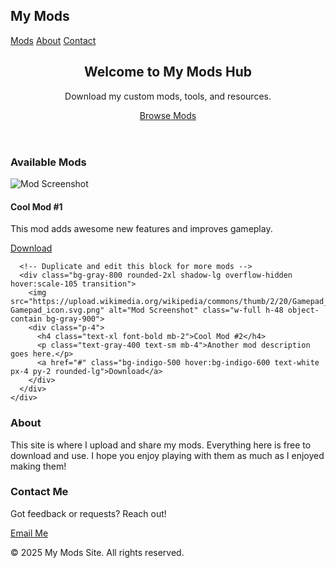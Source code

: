 <!DOCTYPE html>
<html lang="en">
<head>
  <meta charset="UTF-8">
  <meta name="viewport" content="width=device-width, initial-scale=1.0">
  <title>My Mods Site</title>
  <script src="https://cdn.tailwindcss.com"></script>
</head>
<body class="bg-gray-900 text-gray-100 font-sans">
  <!-- Navbar -->
  <nav class="bg-gray-800 shadow-md p-4 sticky top-0 z-50">
    <div class="container mx-auto flex justify-between items-center">
      <h1 class="text-2xl font-bold text-indigo-400">My Mods</h1>
      <div class="space-x-4">
        <a href="#mods" class="hover:text-indigo-300">Mods</a>
        <a href="#about" class="hover:text-indigo-300">About</a>
        <a href="#contact" class="hover:text-indigo-300">Contact</a>
      </div>
    </div>
  </nav>

  <!-- Hero Section -->
  <header class="text-center py-16 bg-gradient-to-b from-indigo-700 to-gray-900">
    <h2 class="text-4xl font-bold mb-4">Welcome to My Mods Hub</h2>
    <p class="text-lg text-gray-300">Download my custom mods, tools, and resources.</p>
    <a href="#mods" class="mt-6 inline-block bg-indigo-500 hover:bg-indigo-600 text-white px-6 py-3 rounded-xl shadow-lg">Browse Mods</a>
  </header>

  <!-- Mods Grid -->
  <section id="mods" class="container mx-auto px-6 py-12">
    <h3 class="text-3xl font-semibold mb-8 text-center">Available Mods</h3>
    <div class="grid md:grid-cols-3 gap-8">
      <!-- Example mod card -->
      <div class="bg-gray-800 rounded-2xl shadow-lg overflow-hidden hover:scale-105 transition">
        <img src="https://upload.wikimedia.org/wikipedia/commons/thumb/7/70/Video-Game-Controller-Icon.png/512px-Video-Game-Controller-Icon.png" alt="Mod Screenshot" class="w-full h-48 object-contain bg-gray-900">
        <div class="p-4">
          <h4 class="text-xl font-bold mb-2">Cool Mod #1</h4>
          <p class="text-gray-400 text-sm mb-4">This mod adds awesome new features and improves gameplay.</p>
          <a href="#" class="bg-indigo-500 hover:bg-indigo-600 text-white px-4 py-2 rounded-lg">Download</a>
        </div>
      </div>

      <!-- Duplicate and edit this block for more mods -->
      <div class="bg-gray-800 rounded-2xl shadow-lg overflow-hidden hover:scale-105 transition">
        <img src="https://upload.wikimedia.org/wikipedia/commons/thumb/2/20/Gamepad_icon.svg/512px-Gamepad_icon.svg.png" alt="Mod Screenshot" class="w-full h-48 object-contain bg-gray-900">
        <div class="p-4">
          <h4 class="text-xl font-bold mb-2">Cool Mod #2</h4>
          <p class="text-gray-400 text-sm mb-4">Another mod description goes here.</p>
          <a href="#" class="bg-indigo-500 hover:bg-indigo-600 text-white px-4 py-2 rounded-lg">Download</a>
        </div>
      </div>
    </div>
  </section>

  <!-- About Section -->
  <section id="about" class="bg-gray-800 py-12 px-6 text-center">
    <h3 class="text-3xl font-semibold mb-4">About</h3>
    <p class="max-w-2xl mx-auto text-gray-300">This site is where I upload and share my mods. Everything here is free to download and use. I hope you enjoy playing with them as much as I enjoyed making them!</p>
  </section>

  <!-- Contact Section -->
  <section id="contact" class="container mx-auto px-6 py-12 text-center">
    <h3 class="text-3xl font-semibold mb-4">Contact Me</h3>
    <p class="text-gray-300 mb-6">Got feedback or requests? Reach out!</p>
    <a href="mailto:your@email.com" class="bg-indigo-500 hover:bg-indigo-600 text-white px-6 py-3 rounded-xl">Email Me</a>
  </section>

  <!-- Footer -->
  <footer class="bg-gray-800 text-center py-6 text-gray-400">
    <p>&copy; 2025 My Mods Site. All rights reserved.</p>
  </footer>
</body>
</html>
